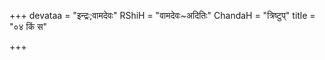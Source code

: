 +++
devataa = "इन्द्रः;वामदेवः"
RShiH = "वामदेवः~अदितिः"
ChandaH = "त्रिष्टुप्"
title = "०४ किं स"

+++
